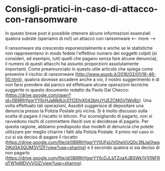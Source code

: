 # Consigli-pratici-in-caso-di-attacco-con-ransomware
In questo breve post è possibile ottenere alcune informazioni essenziali qualora subiste (speriamo di no!) un attacco con ransomware
<-- more —>


Il ransomware sta crescendo esponenzialmente e anche se le statistiche non rappresentano in modo fedele l'effettivo numero dei soggetti colpiti (si consideri, ad esempio, tutti quelli che pagano senza fare alcune denuncia), il numero di questi attacchi ha assunto proporzioni assolutamente importanti. Come preannunciato in questo utile articolo che spiega come prevenire il rischio di ransomware (http://www.assob.it/2016/02/01/16-46-50.html), qualora dovesse accadere anche a voi, il nostro suggerimento è di non farsi prendere dal panico ed effettuare alcune operazioni tecniche suggerite in questo documento redatto da Paolo Dal Checco:(https://drive.google.com/open?id=0B9RhYggrYYllcHJaMkRJc011ZEhjX042bHJYUEZCMGV1WnRz). Una volta effettuato tali operazioni, Assobit suggerisce di depositare una denuncia presso la Polizia Postale più vicina.
Si è molto discusso sulla scelta di pagare il riscatto in bitcoin. Pur sconsigliando di pagarlo, non si ravvedono rischi di commettere illeciti ove si decidesse di pagarlo. Per questa ragione, abbiamo predisposto due modelli di denuncia che potete utilizzare per meglio chiarire i fatti alla Polizia Postale. Il primo nel caso in cui si sia deciso di pagare il riscatto (https://drive.google.com/file/d/0B9RhYggrYYllUFpUVGhpVUQ0c3NJaGtwa2tKd3A3QUM3V1ZF/view?usp=sharing) e il secondo qualora si sia deciso di non pagarlo (https://drive.google.com/file/d/0B9RhYggrYYllcDJLbTZoaXJBSWk1V1I1NFRqTW1pMDVyVGlZ/view?usp=sharing).

